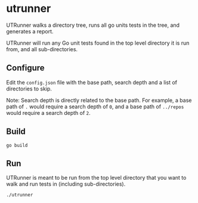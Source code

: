 # utrunner

UTRunner walks a directory tree, runs all go units tests in the tree, and
generates a report.

UTRunner will run any Go unit tests found in the top level directory it is run
from, and all sub-directories.

## Configure

Edit the `config.json` file with the base path, search depth and a list of
directories to skip.

Note: Search depth is directly related to the base path. For example, a base
path of `.` would require a search depth of `0`, and a base path of `../repos`
would require a search depth of `2`.

## Build

```shell
go build
```

## Run

UTRunner is meant to be run from the top level directory that you want to walk
and run tests in (including sub-directories).

```shell
./utrunner
```
